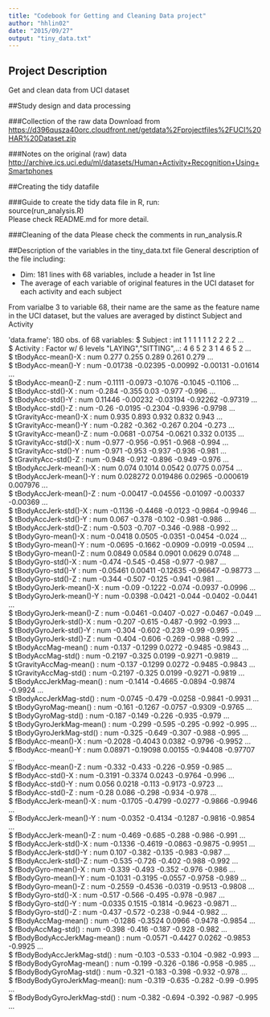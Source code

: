 ```yaml
---
title: "Codebook for Getting and Cleaning Data project"
author: "hhlin02"
date: "2015/09/27"
output: "tiny_data.txt"
---
```


## Project Description
Get and clean data from UCI dataset

##Study design and data processing

###Collection of the raw data
Download from
https://d396qusza40orc.cloudfront.net/getdata%2Fprojectfiles%2FUCI%20HAR%20Dataset.zip

###Notes on the original (raw) data 
http://archive.ics.uci.edu/ml/datasets/Human+Activity+Recognition+Using+Smartphones

##Creating the tidy datafile

###Guide to create the tidy data file
in R, run: <br/>
  source(run_analysis.R) <br/>
Please check README.md for more detail.

###Cleaning of the data
Please check the comments in run_analysis.R

##Description of the variables in the tiny_data.txt file
General description of the file including:
 - Dim: 181 lines with 68 variables, include a header in 1st line
 - The average of each variable of original features in the UCI dataset
   for each activity and each subject

From varialbe 3 to variable 68, their name are the same as the feature name 
in the UCI dataset, but the values are averaged by distinct Subject and Activity

'data.frame':	180 obs. of  68 variables:
 $ Subject                    : int  1 1 1 1 1 1 2 2 2 2 ... <br/>
 $ Activity                   : Factor w/ 6 levels "LAYING","SITTING",..: 4 6 5 2 3 1 4 6 5 2 ... <br/>
 $ tBodyAcc-mean()-X          : num  0.277 0.255 0.289 0.261 0.279 ... <br/>
 $ tBodyAcc-mean()-Y          : num  -0.01738 -0.02395 -0.00992 -0.00131 -0.01614 ... <br/>
 $ tBodyAcc-mean()-Z          : num  -0.1111 -0.0973 -0.1076 -0.1045 -0.1106 ... <br/>
 $ tBodyAcc-std()-X           : num  -0.284 -0.355 0.03 -0.977 -0.996 ... <br/>
 $ tBodyAcc-std()-Y           : num  0.11446 -0.00232 -0.03194 -0.92262 -0.97319 ... <br/>
 $ tBodyAcc-std()-Z           : num  -0.26 -0.0195 -0.2304 -0.9396 -0.9798 ... <br/>
 $ tGravityAcc-mean()-X       : num  0.935 0.893 0.932 0.832 0.943 ... <br/>
 $ tGravityAcc-mean()-Y       : num  -0.282 -0.362 -0.267 0.204 -0.273 ... <br/>
 $ tGravityAcc-mean()-Z       : num  -0.0681 -0.0754 -0.0621 0.332 0.0135 ... <br/>
 $ tGravityAcc-std()-X        : num  -0.977 -0.956 -0.951 -0.968 -0.994 ... <br/>
 $ tGravityAcc-std()-Y        : num  -0.971 -0.953 -0.937 -0.936 -0.981 ... <br/>
 $ tGravityAcc-std()-Z        : num  -0.948 -0.912 -0.896 -0.949 -0.976 ... <br/>
 $ tBodyAccJerk-mean()-X      : num  0.074 0.1014 0.0542 0.0775 0.0754 ... <br/>
 $ tBodyAccJerk-mean()-Y      : num  0.028272 0.019486 0.02965 -0.000619 0.007976 ... <br/>
 $ tBodyAccJerk-mean()-Z      : num  -0.00417 -0.04556 -0.01097 -0.00337 -0.00369 ... <br/>
 $ tBodyAccJerk-std()-X       : num  -0.1136 -0.4468 -0.0123 -0.9864 -0.9946 ... <br/>
 $ tBodyAccJerk-std()-Y       : num  0.067 -0.378 -0.102 -0.981 -0.986 ... <br/>
 $ tBodyAccJerk-std()-Z       : num  -0.503 -0.707 -0.346 -0.988 -0.992 ... <br/>
 $ tBodyGyro-mean()-X         : num  -0.0418 0.0505 -0.0351 -0.0454 -0.024 ... <br/>
 $ tBodyGyro-mean()-Y         : num  -0.0695 -0.1662 -0.0909 -0.0919 -0.0594 ... <br/>
 $ tBodyGyro-mean()-Z         : num  0.0849 0.0584 0.0901 0.0629 0.0748 ... <br/>
 $ tBodyGyro-std()-X          : num  -0.474 -0.545 -0.458 -0.977 -0.987 ... <br/>
 $ tBodyGyro-std()-Y          : num  -0.05461 0.00411 -0.12635 -0.96647 -0.98773 ... <br/>
 $ tBodyGyro-std()-Z          : num  -0.344 -0.507 -0.125 -0.941 -0.981 ... <br/>
 $ tBodyGyroJerk-mean()-X     : num  -0.09 -0.1222 -0.074 -0.0937 -0.0996 ... <br/>
 $ tBodyGyroJerk-mean()-Y     : num  -0.0398 -0.0421 -0.044 -0.0402 -0.0441 ... <br/>
 $ tBodyGyroJerk-mean()-Z     : num  -0.0461 -0.0407 -0.027 -0.0467 -0.049 ... <br/>
 $ tBodyGyroJerk-std()-X      : num  -0.207 -0.615 -0.487 -0.992 -0.993 ... <br/>
 $ tBodyGyroJerk-std()-Y      : num  -0.304 -0.602 -0.239 -0.99 -0.995 ... <br/>
 $ tBodyGyroJerk-std()-Z      : num  -0.404 -0.606 -0.269 -0.988 -0.992 ... <br/>
 $ tBodyAccMag-mean()         : num  -0.137 -0.1299 0.0272 -0.9485 -0.9843 ... <br/>
 $ tBodyAccMag-std()          : num  -0.2197 -0.325 0.0199 -0.9271 -0.9819 ... <br/>
 $ tGravityAccMag-mean()      : num  -0.137 -0.1299 0.0272 -0.9485 -0.9843 ... <br/>
 $ tGravityAccMag-std()       : num  -0.2197 -0.325 0.0199 -0.9271 -0.9819 ... <br/>
 $ tBodyAccJerkMag-mean()     : num  -0.1414 -0.4665 -0.0894 -0.9874 -0.9924 ... <br/>
 $ tBodyAccJerkMag-std()      : num  -0.0745 -0.479 -0.0258 -0.9841 -0.9931 ... <br/>
 $ tBodyGyroMag-mean()        : num  -0.161 -0.1267 -0.0757 -0.9309 -0.9765 ... <br/>
 $ tBodyGyroMag-std()         : num  -0.187 -0.149 -0.226 -0.935 -0.979 ... <br/>
 $ tBodyGyroJerkMag-mean()    : num  -0.299 -0.595 -0.295 -0.992 -0.995 ... <br/>
 $ tBodyGyroJerkMag-std()     : num  -0.325 -0.649 -0.307 -0.988 -0.995 ... <br/>
 $ fBodyAcc-mean()-X          : num  -0.2028 -0.4043 0.0382 -0.9796 -0.9952 ... <br/>
 $ fBodyAcc-mean()-Y          : num  0.08971 -0.19098 0.00155 -0.94408 -0.97707 ... <br/>
 $ fBodyAcc-mean()-Z          : num  -0.332 -0.433 -0.226 -0.959 -0.985 ... <br/>
 $ fBodyAcc-std()-X           : num  -0.3191 -0.3374 0.0243 -0.9764 -0.996 ... <br/>
 $ fBodyAcc-std()-Y           : num  0.056 0.0218 -0.113 -0.9173 -0.9723 ... <br/>
 $ fBodyAcc-std()-Z           : num  -0.28 0.086 -0.298 -0.934 -0.978 ... <br/>
 $ fBodyAccJerk-mean()-X      : num  -0.1705 -0.4799 -0.0277 -0.9866 -0.9946 ... <br/>
 $ fBodyAccJerk-mean()-Y      : num  -0.0352 -0.4134 -0.1287 -0.9816 -0.9854 ... <br/>
 $ fBodyAccJerk-mean()-Z      : num  -0.469 -0.685 -0.288 -0.986 -0.991 ... <br/>
 $ fBodyAccJerk-std()-X       : num  -0.1336 -0.4619 -0.0863 -0.9875 -0.9951 ... <br/>
 $ fBodyAccJerk-std()-Y       : num  0.107 -0.382 -0.135 -0.983 -0.987 ... <br/>
 $ fBodyAccJerk-std()-Z       : num  -0.535 -0.726 -0.402 -0.988 -0.992 ... <br/>
 $ fBodyGyro-mean()-X         : num  -0.339 -0.493 -0.352 -0.976 -0.986 ... <br/>
 $ fBodyGyro-mean()-Y         : num  -0.1031 -0.3195 -0.0557 -0.9758 -0.989 ... <br/>
 $ fBodyGyro-mean()-Z         : num  -0.2559 -0.4536 -0.0319 -0.9513 -0.9808 ... <br/>
 $ fBodyGyro-std()-X          : num  -0.517 -0.566 -0.495 -0.978 -0.987 ... <br/>
 $ fBodyGyro-std()-Y          : num  -0.0335 0.1515 -0.1814 -0.9623 -0.9871 ... <br/>
 $ fBodyGyro-std()-Z          : num  -0.437 -0.572 -0.238 -0.944 -0.982 ... <br/>
 $ fBodyAccMag-mean()         : num  -0.1286 -0.3524 0.0966 -0.9478 -0.9854 ... <br/>
 $ fBodyAccMag-std()          : num  -0.398 -0.416 -0.187 -0.928 -0.982 ... <br/>
 $ fBodyBodyAccJerkMag-mean() : num  -0.0571 -0.4427 0.0262 -0.9853 -0.9925 ... <br/>
 $ fBodyBodyAccJerkMag-std()  : num  -0.103 -0.533 -0.104 -0.982 -0.993 ... <br/>
 $ fBodyBodyGyroMag-mean()    : num  -0.199 -0.326 -0.186 -0.958 -0.985 ... <br/>
 $ fBodyBodyGyroMag-std()     : num  -0.321 -0.183 -0.398 -0.932 -0.978 ... <br/>
 $ fBodyBodyGyroJerkMag-mean(): num  -0.319 -0.635 -0.282 -0.99 -0.995 ... <br/>
 $ fBodyBodyGyroJerkMag-std() : num  -0.382 -0.694 -0.392 -0.987 -0.995 ... <br/>